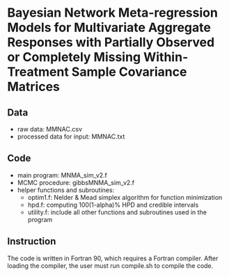 # Bayesian Network Meta-regression Models for Multivariate Aggregate Responses with Partially Observed or Completely Missing Within-Treatment Sample Covariance Matrices

## Data
- raw data: MMNAC.csv
- processed data for input: MMNAC.txt

## Code
- main program: MNMA_sim_v2.f
- MCMC procedure: gibbsMNMA_sim_v2.f
- helper functions and subroutines:
  - optim1.f: Nelder & Mead simplex algorithm for function minimization
  - hpd.f: computing 100(1-alpha)% HPD and credible intervals
  - utility.f: include all other functions and subroutines used in the program

## Instruction

The code is written in Fortran 90, which requires a Fortran compiler. After loading the compiler, the user must run compile.sh to compile the code. 
